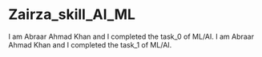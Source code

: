 # Zairza_skill_AI_ML
I am Abraar Ahmad Khan and I completed the task_0 of ML/AI.
I am Abraar Ahmad Khan and I completed the task_1 of ML/AI.
